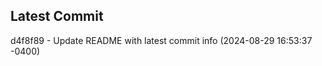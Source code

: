 
## Latest Commit
d4f8f89 - Update README with latest commit info (2024-08-29 16:53:37 -0400) <Yunxi-Zhou>
